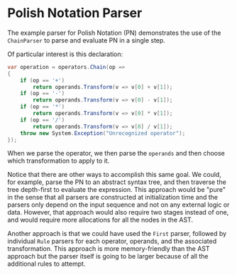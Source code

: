 ﻿# Polish Notation Parser

The example parser for Polish Notation (PN) demonstrates the use of the `ChainParser` to parse and evaluate PN in a single step.

Of particular interest is this declaration:

```csharp
var operation = operators.Chain(op =>
{
    if (op == '+')
        return operands.Transform(v => v[0] + v[1]);
    if (op == '-')
        return operands.Transform(v => v[0] - v[1]);
    if (op == '*')
        return operands.Transform(v => v[0] * v[1]);
    if (op == '/')
        return operands.Transform(v => v[0] / v[1]);
    throw new System.Exception("Unrecognized operator");
});
```

When we parse the operator, we then parse the `operands` and then choose which transformation to apply to it.

Notice that there are other ways to accomplish this same goal. We could, for example, parse the PN to an abstract syntax tree, and then traverse the tree depth-first to evaluate the expression. This approach would be "pure" in the sense that all parsers are constructed at initialization time and the parsers only depend on the input sequence and not on any external logic or data. However, that approach would also require two stages instead of one, and would require more allocations for all the nodes in the AST.

Another approach is that we could have used the `First` parser, followed by individual `Rule` parsers for each operator, operands, and the associated transformation. This approach is more memory-friendly than the AST approach but the parser itself is going to be larger because of all the additional rules to attempt.